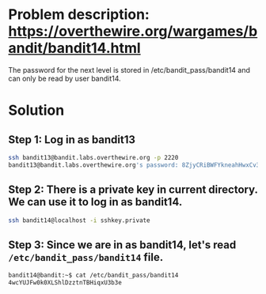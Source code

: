 # Problem description: https://overthewire.org/wargames/bandit/bandit14.html
The password for the next level is stored in /etc/bandit_pass/bandit14 and can only be read by user bandit14.

# Solution
## Step 1: Log in as bandit13
```bash
ssh bandit13@bandit.labs.overthewire.org -p 2220
bandit13@bandit.labs.overthewire.org's password: 8ZjyCRiBWFYkneahHwxCv3wb2a1ORpYL
```
## Step 2: There is a private key in current directory. We can use it to log in as bandit14.
```bash
ssh bandit14@localhost -i sshkey.private
```
## Step 3: Since we are in as bandit14, let's read `/etc/bandit_pass/bandit14` file. 
```bash
bandit14@bandit:~$ cat /etc/bandit_pass/bandit14
4wcYUJFw0k0XLShlDzztnTBHiqxU3b3e
```
